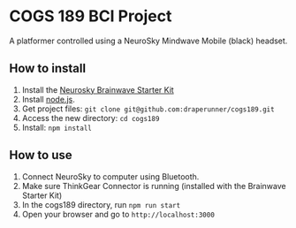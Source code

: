 # COGS 189 BCI Project

A platformer controlled using a NeuroSky Mindwave Mobile (black) headset.

## How to install

1. Install the [Neurosky Brainwave Starter Kit](http://developer.neurosky.com/docs/doku.php?id=mindwavemobile)
2. Install [node.js](https://nodejs.org/en/download/).
3. Get project files: `git clone git@github.com:draperunner/cogs189.git`
4. Access the new directory: `cd cogs189`
5. Install: `npm install`


## How to use
1. Connect NeuroSky to computer using Bluetooth.
2. Make sure ThinkGear Connector is running (installed with the Brainwave Starter Kit)
3. In the cogs189 directory, run `npm run start`
4. Open your browser and go to `http://localhost:3000`
